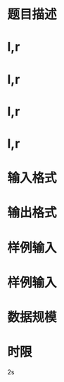 

# 题目描述



# l,r



# l,r



# l,r



# l,r



# 输入格式



# 输出格式



# 样例输入



# 样例输入



# 数据规模



# 时限


<p>
	<span>2s</span> 
</p>
